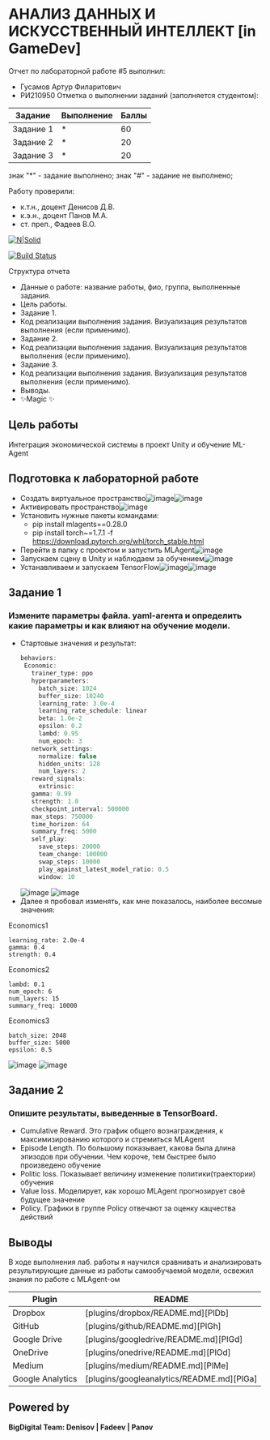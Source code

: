 # АНАЛИЗ ДАННЫХ И ИСКУССТВЕННЫЙ ИНТЕЛЛЕКТ [in GameDev]
Отчет по лабораторной работе #5 выполнил:
- Гусамов Артур Филаритович
- РИ210950
Отметка о выполнении заданий (заполняется студентом):

| Задание | Выполнение | Баллы |
| ------ | ------ | ------ |
| Задание 1 | * | 60 |
| Задание 2 | * | 20 |
| Задание 3 | * | 20 |

знак "*" - задание выполнено; знак "#" - задание не выполнено;

Работу проверили:
- к.т.н., доцент Денисов Д.В.
- к.э.н., доцент Панов М.А.
- ст. преп., Фадеев В.О.

[![N|Solid](https://cldup.com/dTxpPi9lDf.thumb.png)](https://nodesource.com/products/nsolid)

[![Build Status](https://travis-ci.org/joemccann/dillinger.svg?branch=master)](https://travis-ci.org/joemccann/dillinger)

Структура отчета

- Данные о работе: название работы, фио, группа, выполненные задания.
- Цель работы.
- Задание 1.
- Код реализации выполнения задания. Визуализация результатов выполнения (если применимо).
- Задание 2.
- Код реализации выполнения задания. Визуализация результатов выполнения (если применимо).
- Задание 3.
- Код реализации выполнения задания. Визуализация результатов выполнения (если применимо).
- Выводы.
- ✨Magic ✨

## Цель работы
Интеграция экономической системы в проект Unity и обучение ML-Agent

## Подготовка к лабораторной работе
- Создать виртуальное пространство![image](https://user-images.githubusercontent.com/102403656/206916820-9759662e-c4ff-4505-be42-d695d6c20a52.png)![image](https://user-images.githubusercontent.com/102403656/206916838-71fe568e-3ba7-4bfb-b10e-a29d74732ac3.png)
- Активировать пространство![image](https://user-images.githubusercontent.com/102403656/206916903-d2a0c904-c937-49ab-ae14-cdfead80663e.png)
- Установить нужные пакеты командами:
  - pip install mlagents==0.28.0
  - pip install torch~=1.7.1 -f https://download.pytorch.org/whl/torch_stable.html
- Перейти в папку с проектом и запустить MLAgent![image](https://user-images.githubusercontent.com/102403656/206923625-d5526800-e004-4e82-bd9e-8d6d0043d841.png)
- Запускаем сцену в Unity и наблюдаем за обучением![image](https://user-images.githubusercontent.com/102403656/206923707-767b9794-405d-4cfa-91d8-2e3cf02ea0c3.png)
- Устанавливаем и запускаем TensorFlow![image](https://user-images.githubusercontent.com/102403656/207005496-c162d5af-310b-4ce9-9b95-03116995161a.png)![image](https://user-images.githubusercontent.com/102403656/207005605-9fde31e6-5687-403d-9178-344181850f89.png)


## Задание 1
### Измените параметры файла. yaml-агента и определить какие параметры и как влияют на обучение модели.
- Cтартовые значения и результат:
	 ```c#
	behaviors:
	  Economic:
	    trainer_type: ppo
	    hyperparameters:
	      batch_size: 1024
	      buffer_size: 10240
	      learning_rate: 3.0e-4
	      learning_rate_schedule: linear
	      beta: 1.0e-2
	      epsilon: 0.2
	      lambd: 0.95
	      num_epoch: 3      
	    network_settings:
	      normalize: false
	      hidden_units: 128
	      num_layers: 2
	    reward_signals:
	      extrinsic:
		gamma: 0.99
		strength: 1.0
	    checkpoint_interval: 500000
	    max_steps: 750000
	    time_horizon: 64
	    summary_freq: 5000
	    self_play:
	      save_steps: 20000
	      team_change: 100000
	      swap_steps: 10000
	      play_against_latest_model_ratio: 0.5
	      window: 10
	```
	![image](https://user-images.githubusercontent.com/102403656/207007066-5edb63f0-fc57-4e3b-94e6-e52d24c18a72.png)
	![image](https://user-images.githubusercontent.com/102403656/207007111-d96d6520-904d-488d-b321-983df301b2d1.png)
- Далее я пробовал изменять, как мне показалось, наиболее весомые значения:

Economics1
```
learning_rate: 2.0e-4
gamma: 0.4
strength: 0.4
```
Economics2
```
lambd: 0.1
num_epoch: 6
num_layers: 15
summary_freq: 10000
```
Economics3
```
batch_size: 2048
buffer_size: 5000
epsilon: 0.5
```
![image](https://user-images.githubusercontent.com/102403656/207023581-6dfd5b6f-ee75-4acc-8b9e-0019cd14c2bb.png)
![image](https://user-images.githubusercontent.com/102403656/207023657-1dd45da1-301f-4c3e-b194-a97ecd946a16.png)

## Задание 2
### Опишите результаты, выведенные в TensorBoard.
- Cumulative Reward. Это график общего вознаграждения, к максимизированию которого и стремиться MLAgent
- Episode Length. По большому показывает, какова была длина эпизодов при обучении. Чем короче, тем быстрее было произведено обучение
- Politic loss. Показывает величину изменение политики(траектории) обучения
- Value loss. Моделирует, как хорошо MLAgent прогнозирует своё будущее значение
- Policy. Графики в группе Policy отвечают за оценку кацчества действий
## Выводы

В ходе выполнения лаб. работы я научился сравнивать и анализировать результирующие данные из работы самообучаемой модели, освежил знания по работе с MLAgent-ом

| Plugin | README |
| ------ | ------ |
| Dropbox | [plugins/dropbox/README.md][PlDb] |
| GitHub | [plugins/github/README.md][PlGh] |
| Google Drive | [plugins/googledrive/README.md][PlGd] |
| OneDrive | [plugins/onedrive/README.md][PlOd] |
| Medium | [plugins/medium/README.md][PlMe] |
| Google Analytics | [plugins/googleanalytics/README.md][PlGa] |

## Powered by

**BigDigital Team: Denisov | Fadeev | Panov**
